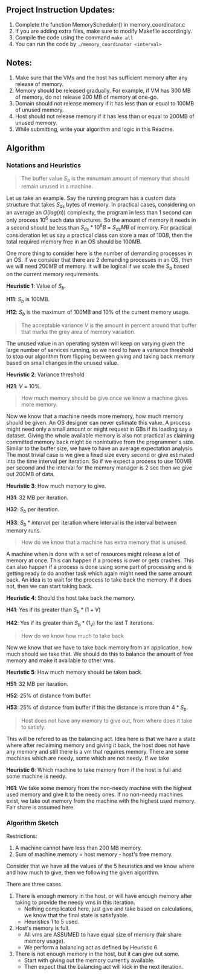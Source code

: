 
## Project Instruction Updates:

1. Complete the function MemoryScheduler() in memory_coordinator.c
2. If you are adding extra files, make sure to modify Makefile accordingly.
3. Compile the code using the command `make all`
4. You can run the code by `./memory_coordinator <interval>`

## Notes:

1. Make sure that the VMs and the host has sufficient memory after any release of memory.
2. Memory should be released gradually. For example, if VM has 300 MB of memory, do not release 200 MB of memory at one-go.
3. Domain should not release memory if it has less than or equal to 100MB of unused memory.
4. Host should not release memory if it has less than or equal to 200MB of unused memory.
5. While submitting, write your algorithm and logic in this Readme.

## Algorithm

### Notations and Heuristics

> The buffer value $S_b$ is the minumum amount of memory that should remain unused in a machine.

Let us take an example. Say the running program has a custom data structure that takes $S_{ds}$ bytes of memory. In practical cases, considering on an average an $O(log(n))$ complexity, the program in less than 1 second can only process $10^6$ such data structures. So the amount of memory it needs in a second should be less than $S_{ds}*10^6 B$ = $S_{ds} MB$ of memory.
For practical consideration let us say a practical class can store a max of $100B$, then the total required memory free in an OS should be $100 MB$.

One more thing to consider here is the number of demanding processes in an OS. If we consider that there are 2 demanding processes in an OS, then we will need $200 MB$ of memory. It will be logical if we scale the $S_b$ based on the current memory requirements.

**Heuristic 1**: Value of $S_b$.

**H11**: $S_b$ is 100MB.

**H12**: $S_b$ is the maximum of 100MB and 10% of the current memory usage.

> The acceptable variance $V$ is the amount in percent around that buffer that marks the grey area of memory variation.

The unused value in an operating system will keep on varying given the large number of services running, so we need to have a variance threshold to stop our algorithm from flipping between giving and taking back memory based on small changes in the unused value.

**Heuristic 2**: Variance threshold

**H21**: $V$ = 10%.

> How much memory should be give once we know a machine gives more memory.

Now we know that a machine needs more memory, how much memory should be given. An OS designer can never estimate this value. A process might need only a small amount or might request in GBs if its loading say a dataset. Giving the whole available memory is also not practical as claiming committed memory back might be nonintuitive from the programmer's size. Similar to the buffer size, we have to have an average expectation analysis. The most trivial case is we give a fixed size every second or give estimated into the time interval per iteration. So if we expect a process to use 100MB per second and the interval for the memory manager is 2 sec then we give out 200MB of data.

**Heuristic 3**: How much memory to give.

**H31**: 32 MB per iteration.

**H32**: $S_b$ per iteration. 

**H33**: $S_b*interval$ per iteration where interval is the interval between memory runs.

> How do we know that a machine has extra memory that is unused.

A machine when is done with a set of resources might release a lot of memory at once. This can happen if a process is over or gets crashes. This can also happen if a process is done using some part of processing and is getting ready to do another task which again might need the same amount back. An idea is to wait for the process to take back the memory. If it does not, then we can start taking back.

**Heuristic 4**: Should the host take back the memory.

**H41**: Yes if its greater than $S_b*(1+V)$

**H42**: Yes if its greater than $S_b*(1_V)$ for the last T iterations.

> How do we know how much to take back 

Now we know that we have to take back memory from an application, how much should we take that. We should do this to balance the amount of free memory and make it available to other vms. 

**Heuristic 5**: How much memory should be taken back.

**H51**: 32 MB per iteration.

**H52**: 25% of distance from buffer.

**H53**: 25% of distance from buffer if this the distance is more than $4*S_b$.

> Host does not have any memory to give out, from where does it take to satisfy.

This will be refered to as the balancing act. Idea here is that we have a state where after reclaiming memory and giving it back, the host does not have any memory and still there is a vm that requires memory. There are some machines which are needy, some which are not needy. If we take 

**Heuristic 6**: Which machine to take memory from if the host is full and some machine is needy.

**H61**: We take some memory from the non-needy machine with the highest used memory and give it to the needy ones. If no non-needy machines exist, we take out memory from the machine with the highest used memory. Fair share is assumed here.

### Algorithm Sketch

Restrictions:
1. A machine cannot have less than 200 MB memory.
2. Sum of machine memory = host memory - host's free memory.

Consider that we have all the values of the 5 heuristics and we know where and how much to give, then we following the given algorithm.

There are three cases
1. There is enough memory in the host, or will have enough memory after taking to provide the needy vms in this iteration.
   - Nothing complicated here, just give and take based on calculations, we know that the final state is satisfyable.
   - Heuristics 1 to 5 used.
2. Host's memory is full.
   - All vms are ASSUMED to have equal size of memory (fair share memory usage).
   - We perform a balancing act as defined by Heuristic 6.
3. There is not enough memory in the host, but it can give out some.
   - Start with giving out the memory currently available.
   - Then expect that the balancing act will kick in the next iteration.
